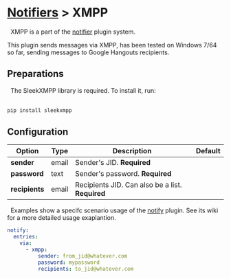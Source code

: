 # [Notifiers](/Plugins/Notifiers) > XMPP
<div class="alert alert-success" role="info">
  
  <span class="glyphicon glyphicon glyphicon-cog"></span>
  &nbsp; XMPP is a part of the [notifier](/Plugins/Notifiers) plugin system.
</div>
This plugin sends messages via XMPP, has been tested on Windows 7/64 so far, sending messages to Google Hangouts recipients.

## Preparations
<div class="alert alert-info" role="alert">
  <span class="glyphicon glyphicon glyphicon-download-alt"></span>
  &nbsp; The SleekXMPP library is required. To install it, run: 
<br/><br/>

```bash
pip install sleekxmpp
```
</div>

## Configuration

| Option |Type|  Description | Default |
| --- | ---| --- |---|
|**sender**|email|Sender's JID. **Required**
|**password**|text|Sender's password. **Required**
|**recipients**|email|Recipients JID. Can also be a list. **Required**

<div class="alert alert-warning" role="info">
  
  <span class="glyphicon glyphicon glyphicon-cog"></span>
  &nbsp; Examples show a specifc scenario usage of the [notify](/Plugins/notify) plugin. See its wiki for a more detailed usage exaplantion.
</div>

```yaml
notify:
  entries:
    via:
      - xmpp:
          sender: from_jid@whatever.com
          password: mypassword
          recipients: to_jid@whatever.com
```


